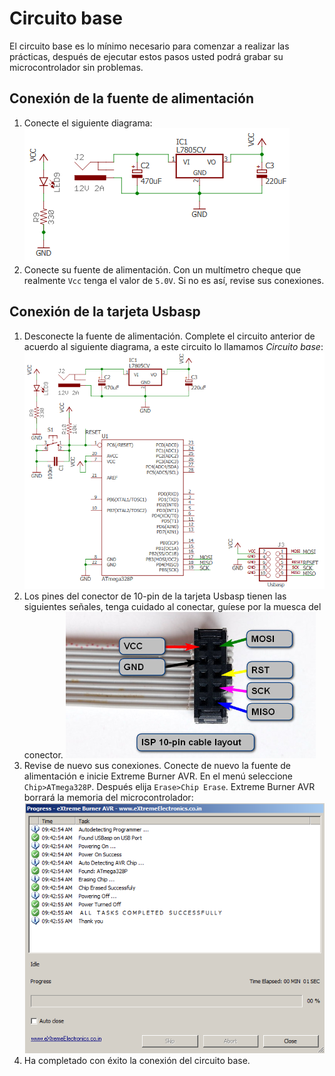 # Circuito base
El circuito base es lo mínimo necesario para comenzar a realizar las prácticas, después de ejecutar estos pasos usted podrá grabar su microcontrolador sin problemas.

## Conexión de la fuente de alimentación
1. Conecte el siguiente diagrama:
![Circuito de alimentación](/images/sourceCircuit.png)
2. Conecte su fuente de alimentación. Con un multímetro cheque que realmente `Vcc` tenga el valor de `5.0V`. Si no es así, revise sus conexiones.

## Conexión de la tarjeta Usbasp
1. Desconecte la fuente de alimentación. Complete el circuito anterior de acuerdo al siguiente diagrama, a este circuito lo llamamos _Circuito base_:
![Circuito base](/images/baseCircuit.png)
2. Los pines del conector de 10-pin de la tarjeta Usbasp tienen las siguientes señales, tenga cuidado al conectar, guíese por la muesca del conector.
![Descripción de pines](/images/usbaspPinout.png)
3. Revise de nuevo sus conexiones. Conecte de nuevo la fuente de alimentación e inicie Extreme Burner AVR. En el menú seleccione `Chip>ATmega328P`. Después elija `Erase>Chip Erase`. Extreme Burner AVR borrará la memoria del microcontrolador:
![Borrado con éxito](/images/eraseSucces.png)
4. Ha completado con éxito la conexión del circuito base.